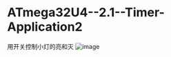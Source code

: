 # ATmega32U4--2.1--Timer-Application2
用开关控制小灯的亮和灭
![image](https://github.com/wenxiwei00/ATmega32U4--2.1--Timer-Application2/assets/114196821/65d7c5be-9186-43ca-b8bb-106bc0cc5da4)

